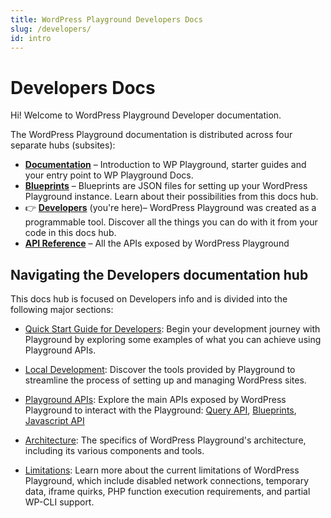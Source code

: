 ```yaml
---
title: WordPress Playground Developers Docs
slug: /developers/
id: intro
---
```


# Developers Docs

Hi! Welcome to WordPress Playground Developer documentation.

<p class="docs-hubs">The WordPress Playground documentation is distributed across four separate hubs (subsites):</p>

-   [**Documentation**](/wordpress-playground/) – Introduction to WP Playground, starter guides and your entry point to WP Playground Docs.
-   [**Blueprints**](/wordpress-playground/blueprints) – Blueprints are JSON files for setting up your WordPress Playground instance. Learn about their possibilities from this docs hub.
-   👉 [**Developers**](/wordpress-playground/developers) (you're here)– WordPress Playground was created as a programmable tool. Discover all the things you can do with it from your code in this docs hub.
-   [**API Reference**](/wordpress-playground/api) – All the APIs exposed by WordPress Playground

## Navigating the Developers documentation hub

This docs hub is focused on Developers info and is divided into the following major sections:

-   [Quick Start Guide for Developers](./03-build-an-app/01-index.md): Begin your development journey with Playground by exploring some examples of what you can achieve using Playground APIs.

-   [Local Development](./05-local-development/intro.md): Discover the tools provided by Playground to streamline the process of setting up and managing WordPress sites.

-   [Playground APIs](./06-playground-apis/01-index.md): Explore the main APIs exposed by WordPress Playground to interact with the Playground: [Query API](./20-query-api/01-index.md), [Blueprints](../blueprints/), [Javascript API](./22-javascript-api/01-index.md)

-   [Architecture](./23-architecture/01-index.md): The specifics of WordPress Playground's architecture, including its various components and tools.

-   [Limitations](./24-limitations/01-index.md): Learn more about the current limitations of WordPress Playground, which include disabled network connections, temporary data, iframe quirks, PHP function execution requirements, and partial WP-CLI support.
